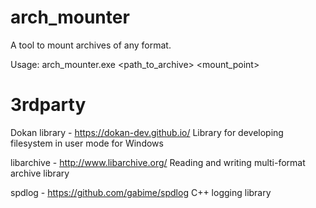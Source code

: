 # arch_mounter
A tool to mount archives of any format.

Usage:
arch_mounter.exe <path_to_archive> <mount_point>

# 3rdparty

Dokan library - https://dokan-dev.github.io/
Library for developing filesystem in user mode for Windows

libarchive - http://www.libarchive.org/
Reading and writing multi-format archive library

spdlog - https://github.com/gabime/spdlog
C++ logging library
